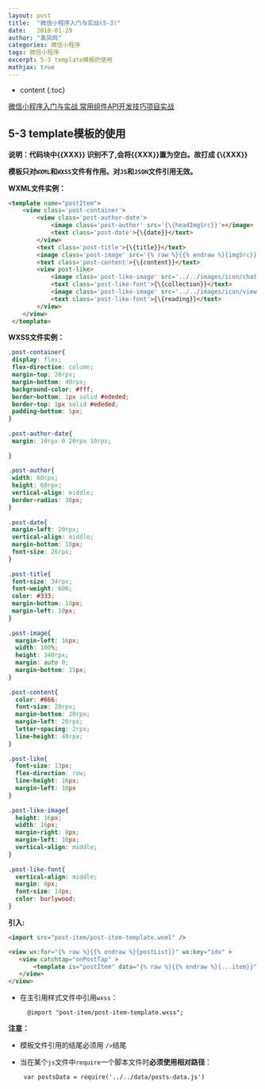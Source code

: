 ```yaml
---
layout: post
title:  "微信小程序入门与实战(5-3)"
date:   2018-01-29
author: "袁凤鸣"
categories: 微信小程序
tags: 微信小程序
excerpt: 5-3 template模板的使用
mathjax: true
---
```

* content
{:toc}


[微信小程序入门与实战 常用组件API开发技巧项目实战](https://coding.imooc.com/class/75.html)


## 5-3 template模板的使用

**说明：代码块中{\{XXX}} 识别不了,会将{\{XXX}}置为空白。故打成 {\\{XXX}}**


**模板只对`WXML`和`WXSS`文件有作用。对`JS`和`JSON`文件引用无效。**

**WXML文件实例：**


``` html
<template name="postItem">
    <view class='post-container'>
        <view class='post-author-date'>
            <image class='post-author' src='{\{headImgSrc}}'></image>
            <text class='post-date'>{\{date}}</text>
        </view>
        <text class='post-title'>{\{title}}</text>
        <image class='post-image' src='{% raw %}{{% endraw %}{imgSrc}}'></image>
        <text class='post-content'>{\{content}}</text>
        <view post-like>
            <image class='post-like-image' src='../../images/icon/chat.png'></image>
            <text class='post-like-font'>{\{collection}}</text>
            <image class='post-like-image' src='../../images/icon/view.png'></image>
            <text class='post-like-font'>{\{reading}}</text>
        </view>
    </view>
 </template>
```




**WXSS文件实例：**



``` css
.post-container{
 display: flex;
 flex-direction: column;
 margin-top: 20rpx;
 margin-bottom: 40rpx;
 background-color: #fff;
 border-bottom: 1px solid #ededed;
 border-top: 1px solid #ededed;
 padding-bottom: 5px;
}
    
.post-author-date{
 margin: 10rpx 0 20rpx 10rpx;
    
}
    
.post-author{
 width: 60rpx;
 height: 60rpx;
 vertical-align: middle;
 border-radius: 30px;
}
    
.post-date{
 margin-left: 20rpx;
 vertical-align: middle;
 margin-bottom: 10px;
 font-size: 26rpx;
}
    
.post-title{
 font-size: 34rpx;
 font-weight: 600;
 color: #333;
 margin-bottom: 10px;
 margin-left: 10px;
}
     
.post-image{
  margin-left: 16px;
  width: 100%;
  height: 340rpx;
  margin: auto 0;
  margin-bottom: 15px;
}
    
.post-content{
  color: #666;
  font-size: 28rpx;
  margin-bottom: 20rpx;
  margin-left: 20rpx;
  letter-spacing: 2rpx;
  line-height: 40rpx;
}
    
.post-like{
  font-size: 13px;
  flex-direction: row;
  line-height: 16px;
  margin-left: 10px
}
    
.post-like-image{
  height: 16px;
  width: 16px;
  margin-right: 8px;
  margin-left: 10px;
  vertical-align: middle;
}
    
.post-like-font{
  vertical-align: middle;
  margin: 8px;
  font-size: 14px;
  color: burlywood;
}
```
     
     
**引入:**


``` html
<import src="post-item/post-item-template.wxml" />

<view wx:for="{% raw %}{{% endraw %}{postList}}" wx:key="idx" >
   <view catchtap="onPostTap" >
       <template is="postItem" data="{% raw %}{{% endraw %}{...item}}" />
   </view>
</view>
```


- 在主引用样式文件中引用`wxss`：

        @import "post-item/post-item-template.wxss";

 
**注意：**
 
 - 模板文件引用的结尾必须用 `/>`结尾
 - 当在某个`js`文件中`require`一个脚本文件时**必须使用相对路径**：
    
        var postsData = require('../../data/posts-data.js')

 

